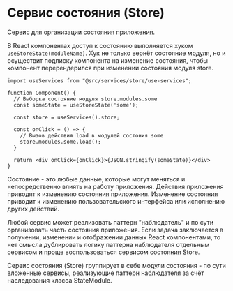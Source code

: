 # Сервис состояния (Store)

Сервис для организации состояния приложения. 

В React компонентах доступ к состоянию выполняется хуком `useStoreState(moduleName)`. 
Хук не только вернёт состояние модуля, но и осуществит подписку компонента на изменение состояния, 
чтобы компонент перерендерился при изменении состояния модуля store.

```tsx
import useServices from "@src/services/store/use-services";

function Component() {
  // Выборка состояние модуля store.modules.some
  const someState = useStoreState('some');

  const store = useServices().store;

  const onClick = () => {
    // Вызов действия load в модулей состония some
    store.modules.some.load();
  }
  
  return <div onClick={onClick}>{JSON.stringify(someState)}</div>
}
```

Состояние - это любые данные, которые могут меняться и непосредственно влиять на работу приложения.
Действия приложения приводят к изменению состояния приложения. Изменение состояния приводит к
изменению пользовательского интерфейса или исполнению других действий. 

Любой сервис может реализовать паттерн "наблюдатель" и по сути организовать часть состояния приложения. 
Если задача заключается в получении, изменении и отображении данных React компонентами, то нет 
смысла дублировать логику паттерна наблюдателя отдельным сервисом и проще воспользоваться сервисом 
состояния Store.

Сервис состояния (Store) группирует в себе модули состояния - по сути вложенные сервисы, реализующие
паттерн наблюдателя за счёт наследования класса StateModule.

